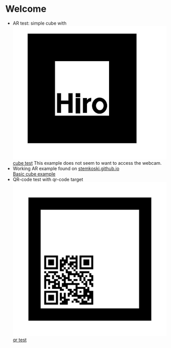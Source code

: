 # Welcome

- AR test: simple cube with ![Hiro target](/ImageSources/HIRO.jpg)<br/>
[cube test](../ar-test.html "Test 001") This example does not seem to want to access the webcam.
- Working AR example found on [stemkoski.github.io](https://stemkoski.github.io)<br/>
[Basic cube example](../hello-cube.html "Basic cube example by stemkoski")
- QR-code test with qr-code target ![qr-code target](/ImageSources/qrTarget.png)<br/>
[qr test](../QR-cube.html)